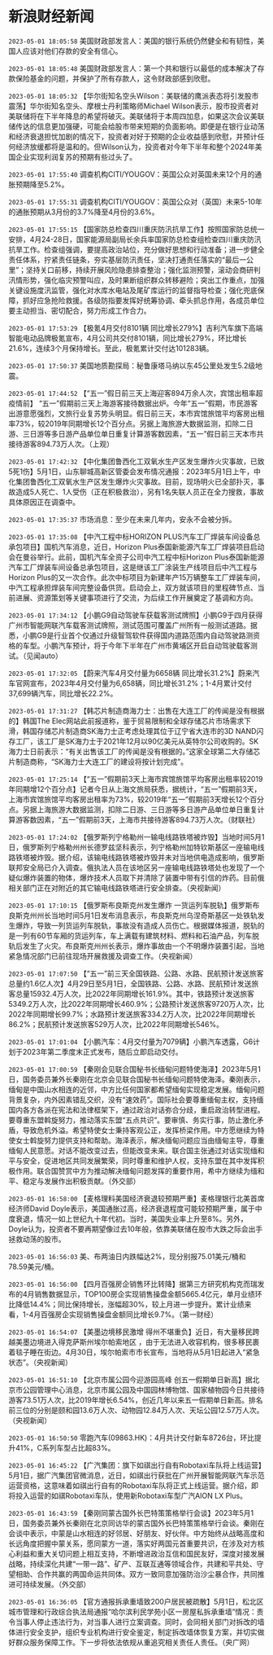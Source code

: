 # 新浪财经新闻
`2023-05-01 18:05:58` 美国财政部发言人：美国的银行系统仍然健全和有韧性，美国人应该对他们存款的安全有信心。

`2023-05-01 18:05:48` 美国财政部发言人：第一个共和银行以最低的成本解决了存款保险基金的问题，并保护了所有存款人，这令财政部感到欣慰。

`2023-05-01 18:05:32` 【华尔街知名空头Wilson：美联储的鹰派表态将引发股市震荡】华尔街知名空头、摩根士丹利策略师Michael Wilson表示，股市投资者对美联储将在下半年降息的希望将破灭。美联储将于本周四加息，如果这次会议美联储传达的信息更加强硬，可能会给股市带来短期的负面影响。即便是在银行业动荡和经济衰退担忧加剧的情况下，投资者对好于预期的企业收益感到欣慰，并预计任何经济放缓都将是温和的。但Wilson认为，投资者对今年下半年和整个2024年美国企业实现利润复苏的预期有些过头了。

`2023-05-01 17:55:40` 调查机构CITI/YOUGOV：英国公众对英国未来12个月的通胀预期降至5.2%。

`2023-05-01 17:55:31` 调查机构CITI/YOUGOV：英国公众对（英国）未来5-10年的通胀预期从3月份的3.7%降至4月份的3.6%。

`2023-05-01 17:55:15` 【国家防总检查四川重庆防汛抗旱工作】按照国家防总统一安排，4月24-28日，国家能源局副局长余兵率国家防总检查组检查四川重庆防汛抗旱工作。检查组强调，要提高政治站位，充分做好思想和行动准备；进一步健全责任体系，拧紧责任链条，夯实基层防汛责任，坚决打通责任落实的“最后一公里”；坚持关口前移，持续开展风险隐患排查整治；强化监测预警，滚动会商研判汛情形势，强化临灾预警叫应，及时果断组织群众转移避险；突出工作重点，加强关键设施度汛监管，强化对水库水电站及尾矿库运行的监督指导检查；强化兜底保障，抓好应急抢险救援。各级防指要发挥好统筹协调、牵头抓总作用，各成员单位要主动担当、密切配合，努力形成工作合力。

`2023-05-01 17:53:29` 【极氪4月交付8101辆 同比增长279%】吉利汽车旗下高端智能电动品牌极氪宣布，4月公司共交付8101辆，同比增长279%，环比增长21.6%，连续3个月保持增长。至此，极氪累计交付达101283辆。

`2023-05-01 17:50:37` 美国地质勘探局：秘鲁康塔马纳以东45公里处发生5.2级地震。

`2023-05-01 17:44:52` 【“五一”假日前三天上海迎客894万余人次，宾馆出租率超疫情前】 “五一”假期前三天上海游客接待数据出炉。今年“五一”假期，市民游客出游意愿强烈，文旅行业复苏势头明显。假日前三天，本市宾馆旅馆平均客房出租率73%，较2019年同期增长12个百分点。另据上海旅游大数据监测，扣除二日游、三日游等多日游产品单位单日重复计算游客数因素，“五一”假日前三天本市共接待游客894.73万人次。（上观）

`2023-05-01 17:42:32` 【中化集团鲁西化工双氧水生产区发生爆炸火灾事故，已致5死1伤】5月1日，山东聊城高新区管委会发布情况通报：2023年5月1日上午，中化集团鲁西化工双氧水生产区发生爆炸火灾事故。目前，现场明火已全部扑灭，事故造成5人死亡、1人受伤（正在积极救治），另有1名失联人员正在全力搜救，事故具体原因正在调查中。

`2023-05-01 17:35:37` 市场消息：至少在未来几年内，安永不会被分拆。

`2023-05-01 17:35:08` 【中汽工程中标HORIZON PLUS汽车工厂焊装车间设备总承包项目】国机汽车消息，近日，Horizon Plus泰国新能源汽车工厂焊装项目启动会在曼谷举行。此前，国机汽车全资子公司中汽工程中标Horizon Plus泰国新能源汽车工厂焊装车间设备总承包项目，这是继该工厂涂装生产线项目后中汽工程与Horizon Plus的又一次合作。此次中标项目为新建年产15万辆整车工厂焊装车间，中汽工程承担焊装车间完整设备供货。启动会上，双方就该项目的里程碑节点、当前进展、资源策划等关键事项进行了交流，为后续工作开展奠定了基调和方向。

`2023-05-01 17:34:12` 【小鹏G9自动驾驶车获载客测试牌照】小鹏G9于四月获得广州市智能网联汽车载客测试牌照，测试范围可覆盖广州所有一般测试道路。据悉，小鹏G9是行业首个仅通过升级智驾软件获得国内道路范围内自动驾驶路测资格的车型。小鹏汽车预计，将于今年下半年在广州市黄埔区开启自动驾驶载客测试。（见闻auto）

`2023-05-01 17:32:05` 【蔚来汽车4月交付量为6658辆 同比增长31.2%】蔚来汽车官网宣布，2023年4月交付量为6,658辆，同比增长31.2%；1-4月累计交付37,699辆汽车，同比增长22.2%。

`2023-05-01 17:31:27` 【韩芯片制造商海力士：出售在大连工厂的传闻是没有根据的】韩国The Elec网站此前报道称，鉴于贸易限制和全球存储芯片市场需求下滑，韩国存储芯片制造商SK海力士正考虑处理其位于辽宁省大连市的3D NAND闪存工厂，该工厂是SK海力士于2021年12月以90亿美元从英特尔公司收购的。SK海力士日前表示：“有关出售该工厂的传闻是没有根据的。”这家全球第二大存储芯片制造商称，“SK海力士大连工厂的建设将按计划完成”。

`2023-05-01 17:25:14` 【“五一”假期前3天上海市宾馆旅馆平均客房出租率较2019年同期增12个百分点】记者今日从上海文旅局获悉，据统计，“五一”假期前3天，上海市宾馆旅馆平均客房出租率为73%，较2019年“五一”假期前3天增长12个百分点。另据上海旅游大数据监测，扣除二日游、三日游等多日游产品单位单日重复计算游客数因素，“五一”假期前3天，上海市共接待游客894.73万人次。（财联社）

`2023-05-01 17:24:02` 【俄罗斯列宁格勒州一输电线路铁塔被炸毁】当地时间5月1日，俄罗斯列宁格勒州州长德罗兹坚科表示，列宁格勒州加特钦斯基区一座输电线路铁塔被炸毁。据介绍，该输电线路铁塔被炸毁并未对当地供电造成影响，俄罗斯联邦安全局已介入调查。俄执法人员在该地区另一座输电线路铁塔处也发现了一个疑似爆炸装置的物体，爆炸技术人员取下并清除了装置中带有引信的炸药。目前俄相关部门正在对附近的其它输电线路铁塔进行安全排查。（央视新闻）

`2023-05-01 17:10:15` 【俄罗斯布良斯克州发生爆炸 一货运列车脱轨】俄罗斯布良斯克州州长当地时间5月1日发布消息表示，布良斯克州乌涅奇斯基区一处铁轨发生爆炸，导致一列货运列车脱轨，事故没有造成人员伤亡。根据媒体报道，脱轨的是一列有60节车厢的货运列车，车上满载有建筑材料、燃料和石油产品，列车脱轨后发生了火灾。布良斯克州州长表示，爆炸事故由一个不明爆炸装置引起，当地紧急情况部门已前往现场开展救援及调查工作。（央视新闻）

`2023-05-01 17:07:50` 【“五一”前三天全国铁路、公路、水路、民航预计发送旅客总量约1.6亿人次】4月29日至5月1日，全国铁路、公路、水路、民航预计发送旅客总量15932.4万人次，比2022年同期增长161.9%。其中，铁路预计发送旅客5349.2万人次，比2022年同期增长460.9%；公路预计发送旅客9720万人次，比2022年同期增长99.7%；水路预计发送旅客334.2万人次，比2022年同期增长86.2%；民航预计发送旅客529万人次，比2022年同期增长546%。

`2023-05-01 17:01:04` 【小鹏汽车：4月交付量为7079辆】小鹏汽车透露，G6计划于2023年第二季度末正式发布，随后立即启动交付。

`2023-05-01 17:00:59` 【秦刚会见联合国秘书长缅甸问题特使海泽】2023年5月1日，国务委员兼外长秦刚在北京会见联合国秘书长缅甸问题特使海泽。秦刚表示，缅甸是中国山水相连的近邻，中方比任何国家都希望缅甸实现稳定发展。缅甸问题背景复杂，内外因素错乱交织，没有“速效药”。国际社会要尊重缅甸主权，支持缅国内各方各派在宪法和法律框架下，通过政治对话弥合分歧，重启政治转型进程。要尊重东盟斡旋努力，推动落实东盟“五点共识”。要审慎、务实行事，防止激化矛盾，导致危机外溢。希望特使女士秉持客观公正，发挥桥梁作用。中方愿继续为特使女士斡旋努力提供支持和帮助。海泽表示，解决缅甸问题应当由缅甸主导，尊重缅甸人民意愿。对话不能改变过去，但能改变未来。联合国主张通过对话实现缅和平与安全，促进地区共同发展繁荣，同时尊重和维护人权，支持东盟在其中发挥积极作用。联合国赞赏中方为推动解决缅甸问题发挥的重要作用，希中方继续为缅和平、稳定与发展作出积极贡献。（外交部）

`2023-05-01 16:58:00` 【麦格理料美国经济衰退较预期严重】麦格理银行北美首席经济师David Doyle表示，美国通胀过高，经济衰退程度可能较预期严重，属于中度衰退，情况一如上世纪九十年代初。当时，美国失业率上升至8%。另外，Doyle认为，投资者不要再期望像过去10年般，依靠美联储在股市大跌之际会出手拯救动荡的股市。

`2023-05-01 16:56:03` 美、布两油日内跌幅达2%，现分别报75.01美元/桶和78.59美元/桶。

`2023-05-01 16:56:00` 【四月百强房企销售环比转降】据第三方研究机构克而瑞发布的4月销售数据显示，TOP100房企实现销售操盘金额5665.4亿元，单月业绩环比降低14.4%；同比保持增长，涨幅超30%，较上月进一步提升。累计业绩来看，1-4月百强房企实现销售操盘金额同比增长9.7%。（第一财经）

`2023-05-01 16:54:07` 【美墨边境移民激增 得州不堪重负】近日，有大量移民跨越美墨边境进入得克萨斯州埃尔帕索地区 ，由于无法进入收容机构，很多移民裹着毯子睡在街边。4月30日，埃尔帕索市市长宣布，当地将从5月1日起进入“紧急状态”。（央视新闻）

`2023-05-01 16:51:10` 【北京市属公园今迎游园高峰 创五一假期单日新高】据北京市公园管理中心消息，北京市属公园及中国园林博物馆、国家植物园今日共接待游客73.51万人次，比2019年增长6.54%，创近几年以来五一假期单日新高。排名前三位的分别是颐和园13.6万人次、动物园12.84万人次、天坛公园12.57万人次。（央视新闻）

`2023-05-01 16:50:50` 零跑汽车(09863.HK)：4月共计交付新车8726台，环比提升41%，C系列车型占比超83%。

`2023-05-01 16:45:22` 【广汽集团：旗下如祺出行自有Robotaxi车队将上线运营】5月1日，据广汽集团官微消息，近日，如祺出行获批在广州开展智能网联汽车示范运营资格，这意味着如祺出行自有的Robotaxi车队将正式上线运营。据介绍，即将投入运营的如祺Robotaxi车队，使用新Robotaxi车型广汽AION LX Plus。

`2023-05-01 16:43:59` 【秦刚同蒙古国外长巴特策策格举行会谈】2023年5月1日，国务委员兼外长秦刚在北京同访华的蒙古国外长巴特策策格举行会谈。秦刚在会谈中表示，中蒙是山水相连的好邻居、好朋友、好伙伴。中方始终从战略高度和长远角度把握中蒙关系，愿同蒙方一道，落实好两国元首重要共识，在涉及对方核心利益和重大关切问题上相互支持，不断增进政治互信和国民友好，深度对接发展战略，持续深化共建“一带一路”、矿产、互联互通等领域合作，共建和平共处、守望相助、合作共赢的两国命运共同体。双方一致同意加强防治沙尘暴合作，共同推进可持续发展。（外交部）

`2023-05-01 16:36:05` 【官方通报拆承重墙致200户居民被疏散】5月1日，松北区城市管理和行政综合执法局通报“哈尔滨利民学苑小区一房屋私拆承重墙”情况：责令当事人停止违法行为，对当事人进行立案调查。同时，会同相关部门对拆改的墙体进行安全支护，组织专业机构进行安全鉴定，制定拆改墙体恢复方案，并切实做好群众服务保障工作。下一步将依法依规从重追究相关责任人责任。（央广网）

